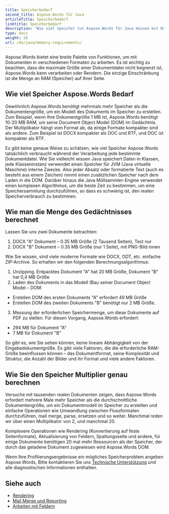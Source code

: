 ```yaml
---
title: Speicherbedarf
second_title: Aspose.Words für Java
articleTitle: Speicherbedarf
linktitle: Speicherbedarf
description: "Wie viel Speicher tut Aspose.Words für Java müssen mit Dokumenten arbeiten? Lernen Sie die Details."
type: docs
weight: 10
url: /de/java/memory-requirements/
---
```


Aspose.Words bietet eine breite Palette von Funktionen, um mit Dokumenten in verschiedenen Formaten zu arbeiten. Es ist wichtig zu beachten, dass die maximale Größe einer Dokumentdatei nicht begrenzt ist, Aspose.Words kann verarbeiten oder Rendern. Die einzige Einschränkung ist die Menge an RAM (Speicher) auf Ihrer Seite.

## Wie viel Speicher Aspose.Words Bedarf

Gewöhnlich Aspose.Words benötigt mehrmals mehr Speicher als die Dokumentengröße, um ein Modell des Dokuments im Speicher zu erstellen. Zum Beispiel, wenn Ihre Dokumentgröße 1 MB ist, Aspose.Words benötigt 10-20 MB RAM, um seine Document Object Model (DOM) im Gedächtnis. Der Multiplikator hängt vom Format ab, da einige Formate kompakter sind als andere. Zum Beispiel ist DOCX kompakter als DOC und RTF, und DOC ist kompakter als RTF.

Es gibt keine genaue Weise zu schätzen, wie viel Speicher Aspose.Words tatsächlich verbraucht während der Verarbeitung jede bestimmte Dokumentdatei. Wie Sie vielleicht wissen Java speichert Daten in Klassen, jede Klasseninstanz verwendet einen Speicher für JVM (Java virtuelle Maschine) interne Zwecke. Also jeder Absatz oder formatierte Text (auch es besteht aus einem Zeichen) nimmt einen zusätzlichen Speicher nach dem Laden in die DOM. Darüber hinaus die Java Müllsammler-Engine verwendet einen komplexen Algorithmus, um die beste Zeit zu bestimmen, um eine Speichersammlung durchzuführen, so dass es schwierig ist, den realen Speicherverbrauch zu bestimmen.

## Wie man die Menge des Gedächtnisses berechnet

Lassen Sie uns zwei Dokumente betrachten:

1. DOCX "A" Dokument – 0.35 MB Größe (2 Tausend Seiten), Text nur
2. DOCX "B" Dokument – 0.35 MB Größe (nur 1 Seite), mit PNG-Bild innen

Wie Sie wissen, sind viele moderne Formate wie DOCX, ODT, etc. einfache ZIP-Archive. So erhalten wir den folgenden Berechnungsalgorithmus:
1. Unzipping. Entpacktes Dokument "A" hat 20 MB Größe, Dokument "B" hat 0,4 MB Größe
2. Laden des Dokuments in das Modell (Bau seiner Document Object Model – DOM:
* Erstellen DOM des ersten Dokuments "A" erfordert 49 MB Größe
* Erstellen DOM des zweiten Dokuments "B" benötigt nur 2 MB Größe.
3. Messung der erforderlichen Speichermenge, um diese Dokumente auf PDF zu stellen. Für diesen Vorgang, Aspose.Words erfordert:
  * 294 MB für Dokument "A"
  * 7 MB für Dokument "B"

So gibt es, wie Sie sehen können, keine lineare Abhängigkeit von der Eingabedokumentgröße. Es gibt viele Faktoren, die die erforderliche RAM-Größe beeinflussen können – das Dokumentformat, seine Komplexität und Struktur, die Anzahl der Bilder und ihr Format und viele andere Faktoren.

## Wie Sie den Speicher Multiplier genau berechnen

Versuche mit tausenden realen Dokumenten zeigen, dass Aspose.Words erfordert mehrere Male mehr Speicher als die durchschnittliche Dokumentengröße, um ein Dokumentmodell im Speicher zu erstellen und einfache Operationen wie Umwandlung zwischen Flussformaten durchzuführen, mail merge, parse, ersetzen und so weiter. Manchmal reden wir über einen Multiplikator von 2, und manchmal 20.

Komplexere Operationen wie Rendering (Konvertierung auf feste Seitenformate), Aktualisierung von Feldern, Spaltungsseite und andere, für einige Dokumente benötigen 20 mal mehr Ressourcen als der Speicher, der durch das geladene Dokument zugewiesen wird Aspose.Words DOM.

Wenn Ihre Profilierungsergebnisse ein mögliches Speicherproblem angeben Aspose.Words, Bitte kontaktieren Sie uns [Technische Unterstützung](/words/de/java/technical-support/) und alle diagnostischen Informationen enthalten.

## Siehe auch

* [Rendering](/words/de/java/rendering/)
* [Mail Merge und Reporting](https://docs.aspose.com/words/java/mail-merge-and-reporting/)
* [Arbeiten mit Feldern](/words/de/java/working-with-fields/)